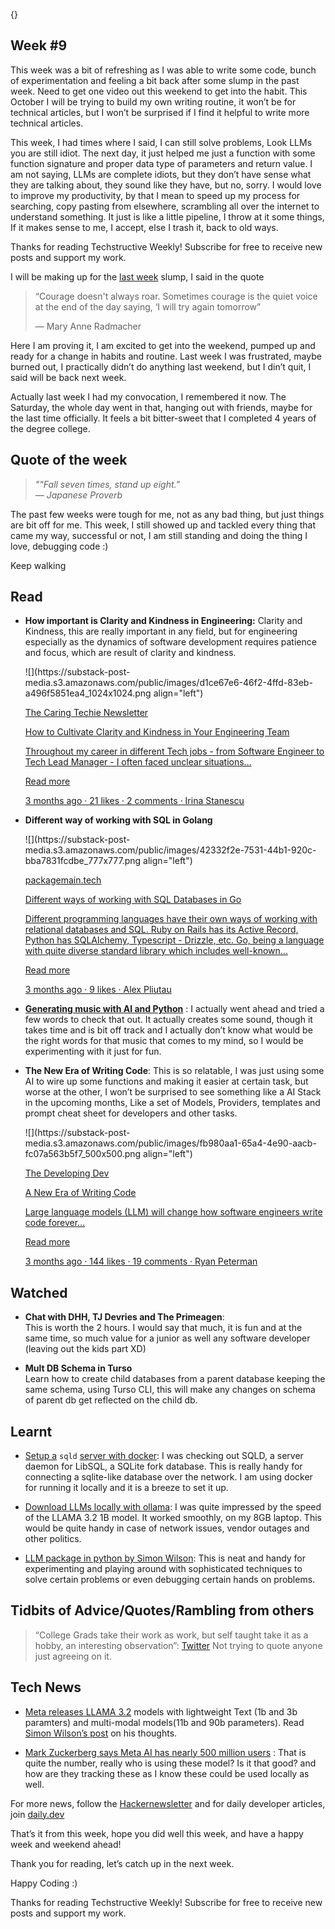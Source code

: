 {}

<h2>Week #9</h2>
<p>This week was a bit of refreshing as I was able to write some code, bunch of experimentation and feeling a bit back after some slump in the past week. Need to get one video out this weekend to get into the habit. This October I will be trying to build my own writing routine, it won’t be for technical articles, but I won’t be surprised if I find it helpful to write more technical articles.</p>
<p>This week, I had times where I said, I can still solve problems, Look LLMs you are still idiot. The next day, it just helped me just a function with some function signature and proper data type of parameters and return value. I am not saying, LLMs are complete idiots, but they don’t have sense what they are talking about, they sound like they have, but no, sorry. I would love to improve my productivity, by that I mean to speed up my process for searching, copy pasting from elsewhere, scrambling all over the internet to understand something. It just is like a little pipeline, I throw at it some things, If it makes sense to me, I accept, else I trash it, back to old ways.</p>
<p>Thanks for reading Techstructive Weekly! Subscribe for free to receive new posts and support my work.</p>
<p>I will be making up for the <a href="https://techstructively.substack.com/p/techstructive-weekly-8">last week</a> slump, I said in the quote</p>
<blockquote>
<p>“Courage doesn't always roar. Sometimes courage is the quiet voice at the end of the day saying, ‘I will try again tomorrow”</p>
<p>— Mary Anne Radmacher</p>
</blockquote>
<p>Here I am proving it, I am excited to get into the weekend, pumped up and ready for a change in habits and routine. Last week I was frustrated, maybe burned out, I practically didn’t do anything last weekend, but I din’t quit, I said will be back next week.</p>
<p>Actually last week I had my convocation, I remembered it now. The Saturday, the whole day went in that, hanging out with friends, maybe for the last time officially. It feels a bit bitter-sweet that I completed 4 years of the degree college.</p>
<h2>Quote of the week</h2>
<blockquote>
<p><em>&quot;&quot;Fall seven times, stand up eight.&quot;<br>
— Japanese Proverb</em></p>
</blockquote>
<p>The past few weeks were tough for me, not as any bad thing, but just things are bit off for me. This week, I still showed up and tackled every thing that came my way, successful or not, I am still standing and doing the thing I love, debugging code :)</p>
<p>Keep walking</p>
<h2>Read</h2>
<ul>
<li>
<p><strong>How important is Clarity and Kindness in Engineering:</strong> Clarity and Kindness, this are really important in any field, but for engineering especially as the dynamics of software development requires patience and focus, which are result of clarity and kindness.</p>
<p>![](https://substack-post-media.s3.amazonaws.com/public/images/d1ce67e6-46f2-4ffd-83eb-a496f5851ea4_1024x1024.png align=&quot;left&quot;)</p>
<p><a href="https://www.thecaringtechie.com/p/how-to-cultivate-clarity-and-kindness?utm_source=substack&amp;utm_campaign=post_embed&amp;utm_medium=web">The Caring Techie Newsletter</a></p>
<p><a href="https://www.thecaringtechie.com/p/how-to-cultivate-clarity-and-kindness?utm_source=substack&amp;utm_campaign=post_embed&amp;utm_medium=web">How to Cultivate Clarity and Kindness in Your Engineering Team</a></p>
<p><a href="https://www.thecaringtechie.com/p/how-to-cultivate-clarity-and-kindness?utm_source=substack&amp;utm_campaign=post_embed&amp;utm_medium=web">Throughout my career in different Tech jobs - from Software Engineer to Tech Lead Manager - I often faced unclear situations…</a></p>
<p><a href="https://www.thecaringtechie.com/p/how-to-cultivate-clarity-and-kindness?utm_source=substack&amp;utm_campaign=post_embed&amp;utm_medium=web">Read more</a></p>
<p><a href="https://www.thecaringtechie.com/p/how-to-cultivate-clarity-and-kindness?utm_source=substack&amp;utm_campaign=post_embed&amp;utm_medium=web">3 months ago · 21 likes · 2 comments · Irina Stanescu</a></p>
</li>
<li>
<p><strong>Different way of working with SQL in Golang</strong></p>
<p>![](https://substack-post-media.s3.amazonaws.com/public/images/42332f2e-7531-44b1-920c-bba7831fcdbe_777x777.png align=&quot;left&quot;)</p>
<p><a href="http://packagemain.tech">packagemain.tech</a></p>
<p><a href="https://packagemain.tech/p/different-ways-of-working-with-sql?utm_source=substack&amp;utm_campaign=post_embed&amp;utm_medium=web">Different ways of working with SQL Databases in Go</a></p>
<p><a href="https://packagemain.tech/p/different-ways-of-working-with-sql?utm_source=substack&amp;utm_campaign=post_embed&amp;utm_medium=web">Different programming languages have their own ways of working with relational databases and SQL. Ruby on Rails has its Active Record, Python has SQLAlchemy, Typescript - Drizzle, etc. Go, being a language with quite diverse standard library which includes well-known…</a></p>
<p><a href="https://packagemain.tech/p/different-ways-of-working-with-sql?utm_source=substack&amp;utm_campaign=post_embed&amp;utm_medium=web">Read more</a></p>
<p><a href="https://packagemain.tech/p/different-ways-of-working-with-sql?utm_source=substack&amp;utm_campaign=post_embed&amp;utm_medium=web">3 months ago · 9 likes · Alex Pliutau</a></p>
</li>
<li>
<p><a href="https://generativeai.pub/generating-music-using-ai-and-python-d47ab834f0d4"><strong>Generating music with AI and Python</strong></a> : I actually went ahead and tried a few words to check that out. It actually creates some sound, though it takes time and is bit off track and I actually don’t know what would be the right words for that music that comes to my mind, so I would be experimenting with it just for fun.</p>
</li>
<li>
<p><strong>The New Era of Writing Code</strong>: This is so relatable, I was just using some AI to wire up some functions and making it easier at certain task, but worse at the other, I won’t be surprised to see something like a AI Stack in the upcoming months, Like a set of Models, Providers, templates and prompt cheat sheet for developers and other tasks.</p>
<p>![](https://substack-post-media.s3.amazonaws.com/public/images/fb980aa1-65a4-4e90-aacb-fc07a563b5f7_500x500.png align=&quot;left&quot;)</p>
<p><a href="https://www.developing.dev/p/a-new-era-of-writing-code?utm_source=substack&amp;utm_campaign=post_embed&amp;utm_medium=web">The Developing Dev</a></p>
<p><a href="https://www.developing.dev/p/a-new-era-of-writing-code?utm_source=substack&amp;utm_campaign=post_embed&amp;utm_medium=web">A New Era of Writing Code</a></p>
<p><a href="https://www.developing.dev/p/a-new-era-of-writing-code?utm_source=substack&amp;utm_campaign=post_embed&amp;utm_medium=web">Large language models (LLM) will change how software engineers write code forever…</a></p>
<p><a href="https://www.developing.dev/p/a-new-era-of-writing-code?utm_source=substack&amp;utm_campaign=post_embed&amp;utm_medium=web">Read more</a></p>
<p><a href="https://www.developing.dev/p/a-new-era-of-writing-code?utm_source=substack&amp;utm_campaign=post_embed&amp;utm_medium=web">3 months ago · 144 likes · 19 comments · Ryan Peterman</a></p>
</li>
</ul>
<h2>Watched</h2>
<ul>
<li>
<p><strong>Chat with DHH, TJ Devries and The Primeagen</strong>:<br>
This is worth the 2 hours. I would say that much, it is fun and at the same time, so much value for a junior as well any software developer (leaving out the kids part XD)</p>
</li>
<li>
<p><strong>Mult DB Schema in Turso</strong><br>
Learn how to create child databases from a parent database keeping the same schema, using Turso CLI, this will make any changes on schema of parent db get reflected on the child db.</p>
</li>
</ul>
<h2>Learnt</h2>
<ul>
<li>
<p><a href="https://github.com/tursodatabase/libsql/blob/main/docs/DOCKER.md">Setup a</a> <code>sqld</code> <a href="https://github.com/tursodatabase/libsql/blob/main/docs/DOCKER.md">server with docker</a>: I was checking out SQLD, a server daemon for LibSQL, a SQLite fork database. This is really handy for connecting a sqlite-like database over the network. I am using docker for running it locally and it is a breeze to set it up.</p>
</li>
<li>
<p><a href="https://ollama.com/blog/llama3.2">Download LLMs locally with ollama</a>: I was quite impressed by the speed of the LLAMA 3.2 1B model. It worked smoothly, on my 8GB laptop. This would be quite handy in case of network issues, vendor outages and other politics.</p>
</li>
<li>
<p><a href="https://llm.datasette.io/en/stable/">LLM package in python by Simon Wilson</a>: This is neat and handy for experimenting and playing around with sophisticated techniques to solve certain problems or even debugging certain hands on problems.</p>
</li>
</ul>
<h2>Tidbits of Advice/Quotes/Rambling from others</h2>
<blockquote>
<p>“College Grads take their work as work, but self taught take it as a hobby, an interesting observation”: <a href="https://x.com/wagslane/status/1838791235495989590">Twitter</a> Not trying to quote anyone just agreeing on it.</p>
</blockquote>
<h2>Tech News</h2>
<ul>
<li>
<p><a href="https://ai.meta.com/blog/llama-3-2-connect-2024-vision-edge-mobile-devices/">Meta releases LLAMA 3.2</a> models with lightweight Text (1b and 3b paramters) and multi-modal models(11b and 90b parameters). Read <a href="https://simonwillison.net/2024/Sep/25/llama-32/">Simon Wilson’s post</a> on his thoughts.</p>
</li>
<li>
<p><a href="https://techcrunch.com/2024/09/25/mark-zuckerberg-says-meta-ai-has-nearly-500-million-users/">Mark Zuckerberg says Meta AI has nearly 500 million users</a> : That is quite the number, really who is using these model? Is it that good? and how are they tracking these as I know these could be used locally as well.</p>
</li>
</ul>
<p>For more news, follow the <a href="https://buttondown.com/hacker-newsletter/archive/hacker-newsletter-717">Hackernewsletter</a> and for daily developer articles, join <a href="http://daily.dev">daily.dev</a></p>
<p>That’s it from this week, hope you did well this week, and have a happy week and weekend ahead!</p>
<p>Thank you for reading, let’s catch up in the next week.</p>
<p>Happy Coding :)</p>
<p>Thanks for reading Techstructive Weekly! Subscribe for free to receive new posts and support my work.</p>
